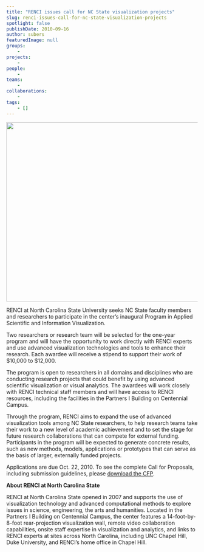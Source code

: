 ```yaml
---
title: "RENCI issues call for NC State visualization projects"
slug: renci-issues-call-for-nc-state-visualization-projects
spotlight: false
publishDate: 2010-09-16
author: subers
featuredImage: null
groups:
    - 
projects:
    - 
people:
    - 
teams: 
    - 
collaborations:
    - 
tags:
    - []
---
```

<p><a href="http://www.renci.org/wp-content/uploads/2010/09/ncsu-engagement-cfp1.jpg"><img class="alignnone size-large wp-image-6289" title="ncsu-engagement-cfp" src="http://www.renci.org/wp-content/uploads/2010/09/ncsu-engagement-cfp1-630x472.jpg" alt="" width="630" height="472" /></a></p>

<p>RENCI at North Carolina State University seeks NC State faculty members and researchers to participate in the center’s inaugural Program in Applied Scientific and Information Visualization.</p>

<p>Two researchers or research team will be selected for the one-year program and will have the opportunity to work directly with RENCI experts and use advanced visualization technologies and tools to enhance their research. Each awardee will receive a stipend to support their work of $10,000 to $12,000.<!--more--></p>

<p>The program is open to researchers in all domains and disciplines who are conducting research projects that could benefit by using advanced scientific visualization or visual analytics. The awardees will work closely with RENCI technical staff members and will have access to RENCI resources, including the facilities in the Partners I Building on Centennial Campus.</p>

<p>Through the program, RENCI aims to expand the use of advanced visualization tools among NC State researchers, to help research teams take their work to a new level of academic achievement and to set the stage for future research collaborations that can compete for external funding. Participants in the program will be expected to generate concrete results, such as new methods, models, applications or prototypes that can serve as the basis of larger, externally funded projects.</p>

<p>Applications are due Oct. 22, 2010. To see the complete Call for Proposals, including submission guidelines, please <a href="http://www.renci.org/wp-content/uploads/2010/09/RENCI-at-NCSU-Engagement-Program.pdf" target="_blank">download the CFP</a>.</p>

<p><strong class="head2">About RENCI at North Carolina State</strong></p>

<p>RENCI at North Carolina State opened in 2007 and supports the use of visualization technology and advanced computational methods to explore issues in science, engineering, the arts and humanities. Located in the Partners I Building on Centennial Campus, the center features a 14-foot-by-8-foot rear-projection visualization wall, remote video collaboration capabilities, onsite staff expertise in visualization and analytics, and links to RENCI experts at sites across North Carolina, including UNC Chapel Hill, Duke University, and RENCI’s home office in Chapel Hill.</p>

<p><br class="spacer_" /></p>

<p><br class="spacer_" /></p>

